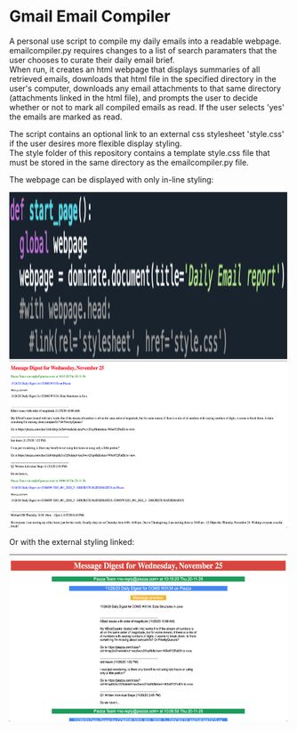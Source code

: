 # Gmail Email Compiler

A personal use script to compile my daily emails into a readable webpage.  
emailcompiler.py requires changes to a list of search paramaters that the user chooses to curate their daily email brief.  
When run, it creates an html webpage that displays summaries of all retrieved emails, downloads that html file in the specified directory in the user's computer, downloads any email attachments to that same directory (attachments linked in the html file), and prompts the user to decide whether or not to mark all compiled emails as read. 
If the user selects 'yes' the emails are marked as read.

The script contains an optional link to an external css stylesheet 'style.css' if the user desires more flexible display styling.  
The style folder of this repository contains a template style.css file that must be stored in the same directory as the emailcompiler.py file.

The webpage can be displayed with only in-line styling:

<img src="images/internalstyling.jpg" width="500" height="300" />

<img src="images/webpagenostyling.jpg" width="500" height="300" />

Or with the external styling linked:

<img src="images/webpagewithstyling.jpg" alt="WithStyling"
	title="Withstyling" width="500" height="300" />
